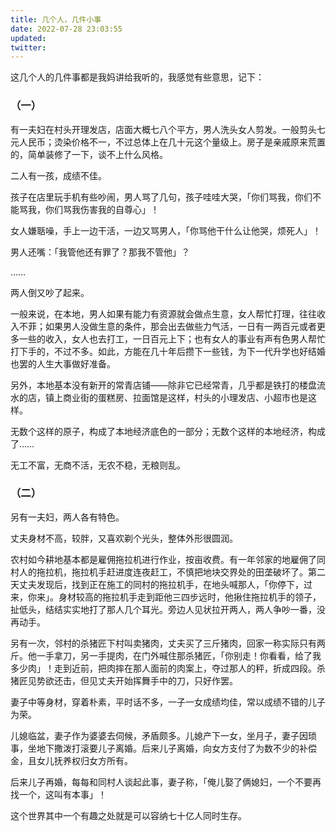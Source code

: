 ```yaml
---
title: 几个人，几件小事
date: 2022-07-28 23:03:55
updated:
twitter:
---
```


这几个人的几件事都是我妈讲给我听的，我感觉有些意思，记下：

### （一）

有一夫妇在村头开理发店，店面大概七八个平方，男人洗头女人剪发。一般剪头七元人民币；烫染价格不一，不过总体上在几十元这个量级上。房子是亲戚原来荒置的，简单装修了一下，谈不上什么风格。

二人有一孩，成绩不佳。

孩子在店里玩手机有些吵闹，男人骂了几句，孩子哇哇大哭，「你们骂我，你们不能骂我，你们骂我伤害我的自尊心」！

女人嫌聒噪，手上一边干活，一边又骂男人，「你骂他干什么让他哭，烦死人」！

男人还嘴：「我管他还有罪了？那我不管他」？

……

两人倒又吵了起来。

一般来说，在本地，男人如果有能力有资源就会做点生意，女人帮忙打理，往往收入不菲；如果男人没做生意的条件，那会出去做些力气活，一日有一两百元或者更多一些的收入，女人也去打工，一日百元上下；也有女人的事业有声有色男人帮忙打下手的，不过不多。如此，方能在几十年后攒下一些钱，为下一代升学也好结婚也罢的人生大事做好准备。

另外，本地基本没有新开的常青店铺——除非它已经常青，几乎都是铁打的楼盘流水的店，镇上商业街的蛋糕房、拉面馆是这样，村头的小理发店、小超市也是这样。

无数个这样的原子，构成了本地经济底色的一部分；无数个这样的本地经济，构成了……

无工不富，无商不活，无农不稳，无粮则乱。

### （二）

另有一夫妇，两人各有特色。

丈夫身材不高，较胖，又喜欢剃个光头，整体外形很圆润。

农村如今耕地基本都是雇佣拖拉机进行作业，按亩收费。有一年邻家的地雇佣了同村人的拖拉机，拖拉机手赶进度连夜赶工，不慎把地块交界处的田垄破坏了。第二天丈夫发现后，找到正在施工的同村的拖拉机手，在地头喊那人，「你停下，过来，你来」。身材较高的拖拉机手走到距他三四步远时，他揪住拖拉机手的领子，扯低头，结结实实地打了那人几个耳光。旁边人见状拉开两人，两人争吵一番，没再动手。

另有一次，邻村的杀猪匠下村叫卖猪肉，丈夫买了三斤猪肉，回家一称实际只有两斤。他一手拿刀，另一手提肉，在门外喊住那杀猪匠，「你别走！你看看，给了我多少肉」！走到近前，把肉摔在那人面前的肉案上，夺过那人的秤，折成四段。杀猪匠见势欲还击，但见丈夫开始挥舞手中的刀，只好作罢。

妻子中等身材，穿着朴素，平时话不多，一子一女成绩均佳，常以成绩不错的儿子为荣。

儿媳临盆，妻子作为婆婆去伺候，矛盾颇多。儿媳产下一女，坐月子，妻子因琐事，坐地下撒泼打滚要儿子离婚。后来儿子离婚，向女方支付了为数不少的补偿金，且女儿抚养权归女方所有。

后来儿子再婚，每每和同村人谈起此事，妻子称，「俺儿娶了俩媳妇，一个不要再找一个，这叫有本事」！

这个世界其中一个有趣之处就是可以容纳七十亿人同时生存。
